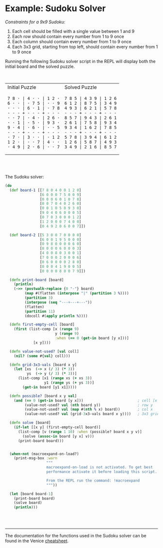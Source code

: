 # Example: Sudoku Solver

*Constraints for a 9x9 Sudoku:*

  1. Each cell should be filled with a single value between 1 and 9
  2. Each row should contain every number from 1 to 9 once
  3. Each column should contain every number from 1 to 9 once
  4. Each 3x3 grid, starting from top left, should contain every number from 1 to 9 once


Running the following Sudoku solver script in the REPL will display both the 
initial board and the solved puzzle.

</br>

<table>
<tr>
<td>Initial Puzzle</td>
<td>Solved Puzzle</td>
</tr>
<tr>
<td>

```
7 8 · | 4 · · | 1 2 ·
6 · · | · 7 5 | · · 9
· · · | 6 · 1 | · 7 8
- - - + - - - + - - -
· · 7 | · 4 · | 2 6 ·
· · 1 | · 5 · | 9 3 ·
9 · 4 | · 6 · | · · 5
- - - + - - - + - - -
· 7 · | 3 · · | · 1 2
1 2 · | · · 7 | 4 · ·
· 4 9 | 2 · 6 | · · 7
```

</td>
<td>

```
7 8 5 | 4 3 9 | 1 2 6
6 1 2 | 8 7 5 | 3 4 9
4 9 3 | 6 2 1 | 5 7 8
- - - + - - - + - - -
8 5 7 | 9 4 3 | 2 6 1
2 6 1 | 7 5 8 | 9 3 4
9 3 4 | 1 6 2 | 7 8 5
- - - + - - - + - - -
5 7 8 | 3 9 4 | 6 1 2
1 2 6 | 5 8 7 | 4 9 3
3 4 9 | 2 1 6 | 8 5 7
```

</td>
</tr>
</table>


<br/>
<br/>

The Sudoku solver:

```clojure
(do
  (def board-1 [[7 8 0 4 0 0 1 2 0]
                [6 0 0 0 7 5 0 0 9]
                [0 0 0 6 0 1 0 7 8]
                [0 0 7 0 4 0 2 6 0]
                [0 0 1 0 5 0 9 3 0]
                [9 0 4 0 6 0 0 0 5]
                [0 7 0 3 0 0 0 1 2]
                [1 2 0 0 0 7 4 0 0]
                [0 4 9 2 0 6 0 0 7]])

  (def board-2 [[5 3 0 0 7 0 0 0 0]
                [6 0 0 1 9 5 0 0 0]
                [0 9 8 0 0 0 0 6 0]
                [8 0 0 0 6 0 0 0 3]
                [4 0 0 8 0 3 0 0 1]
                [7 0 0 0 2 0 0 0 6]
                [0 6 0 0 0 0 2 8 0]
                [0 0 0 4 1 9 0 0 5]
                [0 0 0 0 8 0 0 7 9]])

  (defn print-board [board]
    (println)
    (->> (postwalk-replace {0 "·"} board)
         (map #(flatten (interpose "|" (partition 3 %))))
         (partition 3)
         (interpose (seq "---+---+---"))
         (flatten)
         (partition 11)
         (docoll #(apply println %))))

  (defn first-empty-cell [board]
    (first (list-comp [x (range 9)
                       y (range 9)
                       :when (== 0 (get-in board [y x]))]
             [x y])))

  (defn value-not-used? [val coll]
    (nil? (some #{val} coll)))

  (defn grid-3x3-vals [board x y]
    (let [xs  (-> x (/ 3) (* 3))
          ys  (-> y (/ 3) (* 3))]
      (list-comp [x1 (range xs (+ xs 3))
                  y1 (range ys (+ ys 3))]
        (get-in board [y1 x1]))))

  (defn possible? [board x y val]
    (and (== 0 (get-in board [y x]))                         ; cell [x y]
         (value-not-used? val (nth board y))                 ; row y
         (value-not-used? val (map #(nth % x) board))        ; col x
         (value-not-used? val (grid-3x3-vals board x y))))   ; 3x3 grid

  (defn solve [board]
    (if-let [[x y] (first-empty-cell board)]
      (list-comp [v (range 1 10) :when (possible? board x y v)]
        (solve (assoc-in board [y x] v)))
      (print-board board)))


  (when-not (macroexpand-on-load?)
    (print-msg-box :warn
                   """
                   macroexpand-on-load is not activated. To get best
                   performance activate it before loading this script.

                   From the REPL run the command: !macroexpand
                   """))

  (let [board board-1]
    (print-board board)
    (solve board)
    (println)))
```

<br/>
<br/>

------

The documentation for the functions used in the Sudoku solver can be found in the Venice [cheatsheet](https://cdn.rawgit.com/jlangch/venice/3b34d6c/cheatsheet.pdf).

